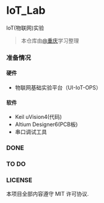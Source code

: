 # IoT_Lab
IoT(物联网)实验 

>本仓库由[@重庆](https://github.com/HuangCongQing/IoT_Lab)学习整理

### 准备情况

#### 硬件
* 物联网基础实验平台（UI-IoT-OPS）

#### 软件
* Keil uVision4(代码)
* Altium Designer6(PCB板)
* 串口调试工具

### DONE

### TO DO

### LICENSE

本项目全部内容遵守 MIT 许可协议.